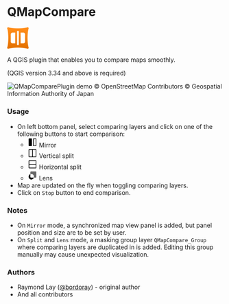 # QMapCompare

<img src='./icon/icon.png' alt="QMapComparePlugin Icon" width="10%"><br>

A QGIS plugin that enables you to compare maps smoothly.

(QGIS version 3.34 and above is required)

<img src='./imgs/demo.gif' alt="QMapComparePlugin demo">
© OpenStreetMap Contributors
© Geospatial Information Authority of Japan

### Usage

- On left bottom panel, select comparing layers and click on one of the following buttons to start comparison:
  - <img src='./icon/compare_mirror.png' alt="QMapComparePlugin mirror Icon" width="5%"> Mirror
  - <img src='./icon/compare_split_vertical.png' alt="QMapComparePlugin vertical splitIcon" width="5%"> Vertical split
  - <img src='./icon/compare_split_horizontal.png' alt="QMapComparePlugin horizontal split Icon" width="5%"> Horizontal split
  - <img src='./icon/compare_lens.png' alt="QMapComparePlugin Lens Icon" width="5%"> Lens
- Map are updated on the fly when toggling comparing layers.
- Click on `Stop` button to end comparison.


### Notes
- On `Mirror` mode, a synchronized map view panel is added, but panel position and size are to be set by user.
- On `Split` and `Lens` mode, a masking group layer `QMapCompare_Group` where comparing layers are duplicated in is added. Editing this group manually may cause unexpected visualization.



### Authors

- Raymond Lay ([@bordoray](https://github.com/bordoray)) - original author
- And all contributors

